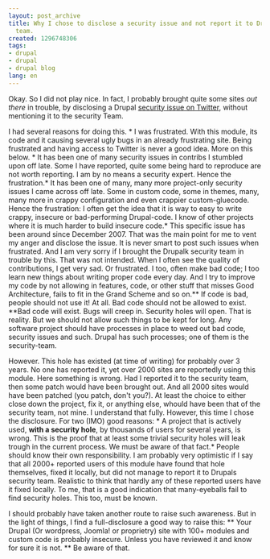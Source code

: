 ```yaml
---
layout: post_archive
title: Why I chose to disclose a security issue and not report it to Drupal securty
  team.
created: 1296748306
tags:
- drupal
- drupal
- drupal blog
lang: en
---
```

Okay. So I did not play nice. In fact, I probably brought quite some sites *out there* in trouble, by disclosing a Drupal [security issue on Twitter](http://twitter.com/#!/berkes/status/32125321654312960), without mentioning it to the security Team.

I had several reasons for doing this. * I was frustrated. With this module, its code and it causing several ugly bugs in an already frustrating site. Being frustrated and having access to Twitter is never a good idea. More on this below. * It has been one of many  security issues in contribs I stumbled upon off late. Some I have reported, quite some being hard to reproduce are not worth reporting. I am by no means a security expert. Hence the frustration.* It has been one of many, many more project-only security issues I came across off late. Some in custom code, some in themes, many, many more in crappy configuration and even crappier custom-gluecode. Hence the frustration: I often get the idea that it is way to easy to write crappy, insecure or bad-performing Drupal-code. I know of other projects where it is much harder to build insecure code.* This specific issue has been around since December 2007. That was the main point for me to vent my anger and disclose the issue. It is never smart to post such issues when frustrated. And I am very sorry if I brought the Drupalk security team in trouble by this. That was not intended. When I often see the quality of contributions, I get very sad. Or frustrated. I too, often make bad code; I too learn new things about writing proper code every day. And I try to improve my code by not allowing in features, code, or other stuff that misses Good Architecture, fails to fit in the Grand Scheme and so on.** If code is bad, people should not use it! At all. Bad code should not be allowed to exist. **Bad code will exist. Bugs will creep in. Security holes will open. That is reality. But we should not allow such things to be kept for long. Any software project should have processes in place to weed out bad code, security issues and such. Drupal has such processes; one of them is the security-team.

However. This hole has existed (at time of writing) for probably over 3 years. No one has reported it, yet over 2000 sites are reportedly using this module. Here something is wrong. Had I reported it to the security team, then some patch would have been brought out. And all 2000 sites would have been patched (you patch, don't you?). At least the choice to either close down the project, fix it, or anything else, whould have been that of the security team, not mine. I understand that fully. However, this time I chose the disclosure. For two (IMO) good reasons: * A project that is actively used, **with a security hole**, by thousands of users for several years, is wrong. This is the proof that at least some trivial security holes will leak trough in the current process. We must be aware of that fact.* People should know their own responsibility. I am probably very optimistic if I say that all 2000+ reported users of this module have found that hole themselves, fixed it locally, but did not manage to report it to Drupals security team. Realistic to think that hardly any of these reported users have it fixed locally. To me, that is a good indication that many-eyeballs fail to find security holes. This too, must be known.

I should probably have taken another route to raise such awareness. But in the light of things, I find a full-disclosure a good way to raise this: ** Your Drupal (Or wordpress, Joomla! or proprietry) site with 100+ modules and custom code is probably insecure. Unless you have reviewed it and know for sure it is not. ** Be aware of that. 
